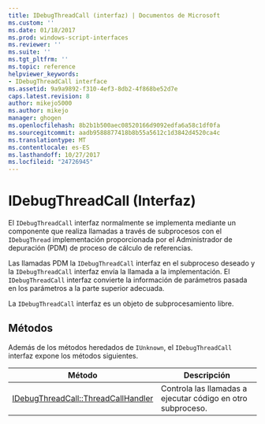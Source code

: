 ```yaml
---
title: IDebugThreadCall (interfaz) | Documentos de Microsoft
ms.custom: ''
ms.date: 01/18/2017
ms.prod: windows-script-interfaces
ms.reviewer: ''
ms.suite: ''
ms.tgt_pltfrm: ''
ms.topic: reference
helpviewer_keywords:
- IDebugThreadCall interface
ms.assetid: 9a9a9892-f310-4ef3-8db2-4f868be52d7e
caps.latest.revision: 8
author: mikejo5000
ms.author: mikejo
manager: ghogen
ms.openlocfilehash: 8b2b1b500aec08520166d9092edfa6a58c1df0fa
ms.sourcegitcommit: aadb9588877418b8b55a5612c1d3842d4520ca4c
ms.translationtype: MT
ms.contentlocale: es-ES
ms.lasthandoff: 10/27/2017
ms.locfileid: "24726945"
---
```

# <a name="idebugthreadcall-interface"></a>IDebugThreadCall (Interfaz)
El `IDebugThreadCall` interfaz normalmente se implementa mediante un componente que realiza llamadas a través de subprocesos con el `IDebugThread` implementación proporcionada por el Administrador de depuración (PDM) de proceso de cálculo de referencias.  
  
 Las llamadas PDM la `IDebugThreadCall` interfaz en el subproceso deseado y la `IDebugThreadCall` interfaz envía la llamada a la implementación. El `IDebugThreadCall` interfaz convierte la información de parámetros pasada en los parámetros a la parte superior adecuada.  
  
 La `IDebugThreadCall` interfaz es un objeto de subprocesamiento libre.  
  
## <a name="methods"></a>Métodos  
 Además de los métodos heredados de `IUnknown`, el `IDebugThreadCall` interfaz expone los métodos siguientes.  
  
|Método|Descripción|  
|------------|-----------------|  
|[IDebugThreadCall::ThreadCallHandler](../../winscript/reference/idebugthreadcall-threadcallhandler.md)|Controla las llamadas a ejecutar código en otro subproceso.|
